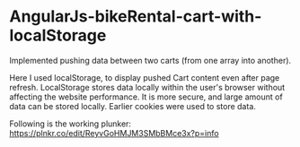 
# AngularJs-bikeRental-cart-with-localStorage

Implemented pushing data between two carts (from one array into another).

Here I used localStorage, to display pushed Cart content even after page refresh. LocalStorage stores data locally within the user's browser without affecting the website performance. It is more secure, and large amount of data can be stored locally. Earlier cookies were used to store data.


Following is the working plunker:  https://plnkr.co/edit/ReyvGoHMJM3SMbBMce3x?p=info
